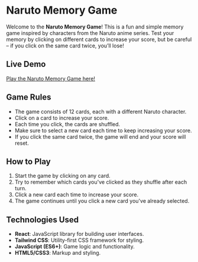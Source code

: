 # Naruto Memory Game

Welcome to the **Naruto Memory Game**! This is a fun and simple memory game inspired by characters from the Naruto anime series. Test your memory by clicking on different cards to increase your score, but be careful – if you click on the same card twice, you’ll lose!

## Live Demo

[Play the Naruto Memory Game here!](https://naruto-memory.vercel.app/)

## Game Rules

- The game consists of 12 cards, each with a different Naruto character.
- Click on a card to increase your score.
- Each time you click, the cards are shuffled.
- Make sure to select a new card each time to keep increasing your score.
- If you click the same card twice, the game will end and your score will reset.

## How to Play

1. Start the game by clicking on any card.
2. Try to remember which cards you've clicked as they shuffle after each turn.
3. Click a new card each time to increase your score.
4. The game continues until you click a new card you've already selected.

## Technologies Used

- **React**: JavaScript library for building user interfaces.
- **Tailwind CSS**: Utility-first CSS framework for styling.
- **JavaScript (ES6+)**: Game logic and functionality.
- **HTML5/CSS3**: Markup and styling.
